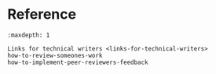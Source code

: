 # Reference

```{toctree}
:maxdepth: 1

Links for technical writers <links-for-technical-writers>
how-to-review-someones-work 
how-to-implement-peer-reviewers-feedback

```
